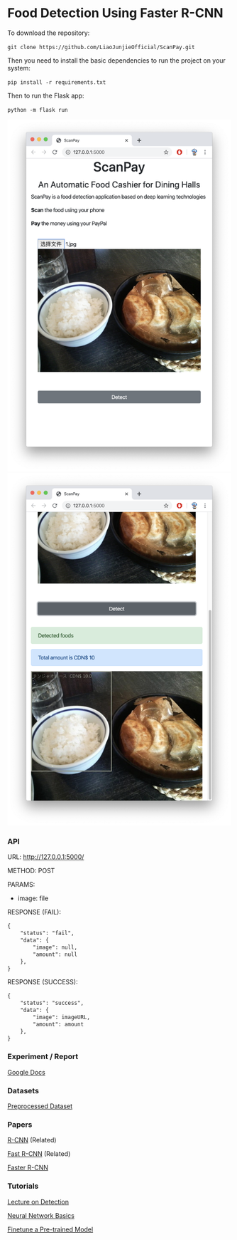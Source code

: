 # Food Detection Using Faster R-CNN

To download the repository:

`git clone https://github.com/LiaoJunjieOfficial/ScanPay.git`

Then you need to install the basic dependencies to run the project on your system:

`
pip install -r requirements.txt
`

Then to run the Flask app:

`python -m flask run`

![](./docs/截屏2020-03-16上午2.03.43.png)
![](./docs/截屏2020-03-16上午2.03.57.png)

### API

URL: http://127.0.0.1:5000/ 

METHOD: POST

PARAMS:
- image: file

RESPONSE (FAIL):
```
{
    "status": "fail",
    "data": {
        "image": null,
        "amount": null
    },
}
```
RESPONSE (SUCCESS):
```
{
    "status": "success",
    "data": {
        "image": imageURL,
        "amount": amount
    },
}
```



### Experiment / Report

[Google Docs](https://docs.google.com/document/d/1Xrz1bQRj7HlFYtqOIWdIlWOK060So0lePB57yRNKV8s)


### Datasets

[Preprocessed Dataset](https://drive.google.com/file/d/101hzCMlGhmegbX-8san278gAVEds_Qit/view?usp=sharing)


### Papers

[R-CNN](https://arxiv.org/pdf/1311.2524.pdf) (Related)

[Fast R-CNN](https://arxiv.org/pdf/1504.08083.pdf) (Related)

[Faster R-CNN](https://arxiv.org/pdf/1506.01497.pdf)


### Tutorials

[Lecture on Detection](https://www.youtube.com/watch?v=nDPWywWRIRo)

[Neural Network Basics](https://pytorch.org/tutorials/beginner/deep_learning_60min_blitz.html)

[Finetune a Pre-trained Model](https://pytorch.org/tutorials/intermediate/torchvision_tutorial.html)
